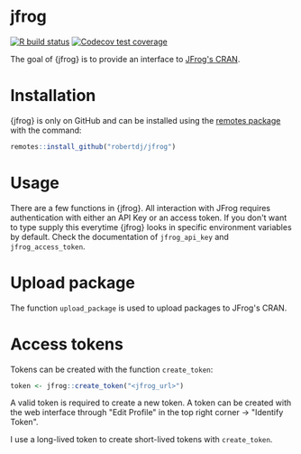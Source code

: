 jfrog
=====

<!-- badges: start -->
[![R build status](https://github.com/robertdj/jfrog/workflows/R-CMD-check/badge.svg)](https://github.com/robertdj/jfrog/actions)
[![Codecov test coverage](https://codecov.io/gh/robertdj/jfrog/branch/main/graph/badge.svg)](https://codecov.io/gh/robertdj/jfrog?branch=main)
<!-- badges: end -->

The goal of {jfrog} is to provide an interface to [JFrog's CRAN](https://www.jfrog.com/confluence/display/JFROG/CRAN+Repositories).


# Installation

{jfrog} is only on GitHub and can be installed using the [remotes package](https://remotes.r-lib.org) with the command:

``` r
remotes::install_github("robertdj/jfrog")
```


# Usage

There are a few functions in {jfrog}.
All interaction with JFrog requires authentication with either an API Key or an access token. 
If you don't want to type supply this everytime {jfrog} looks in specific environment variables by default. 
Check the documentation of `jfrog_api_key` and `jfrog_access_token`.


# Upload package

The function `upload_package` is used to upload packages to JFrog's CRAN.


# Access tokens

Tokens can be created with the function `create_token`:

``` r
token <- jfrog::create_token("<jfrog_url>")
```

A valid token is required to create a new token.
A token can be created with the web interface through "Edit Profile" in the top right corner -> "Identify Token".

I use a long-lived token to create short-lived tokens with `create_token`.

